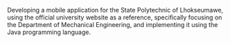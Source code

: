 Developing a mobile application for the State Polytechnic of Lhokseumawe, using the official university website as a reference, specifically focusing on the Department of Mechanical Engineering, and implementing it using the Java programming language.
